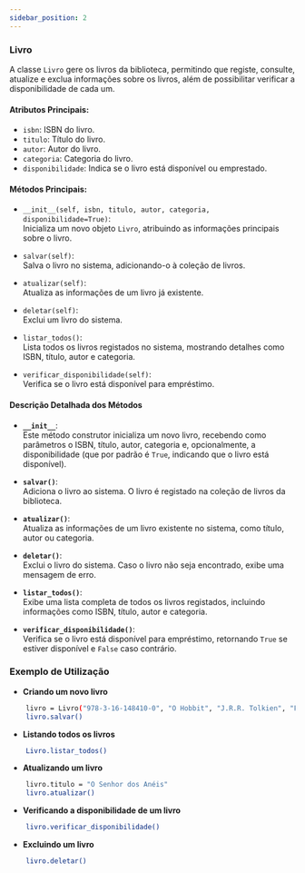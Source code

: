 ```yaml
---
sidebar_position: 2
---
```

 
### Livro

A classe `Livro` gere os livros da biblioteca, permitindo que registe, consulte, atualize e exclua informações sobre os livros, além de possibilitar verificar a disponibilidade de cada um.

#### Atributos Principais:
- `isbn`: ISBN do livro.
- `titulo`: Título do livro.
- `autor`: Autor do livro.
- `categoria`: Categoria do livro.
- `disponibilidade`: Indica se o livro está disponível ou emprestado.

#### Métodos Principais:

- `__init__(self, isbn, titulo, autor, categoria, disponibilidade=True)`:  
  Inicializa um novo objeto `Livro`, atribuindo as informações principais sobre o livro.

- `salvar(self)`:  
  Salva o livro no sistema, adicionando-o à coleção de livros.

- `atualizar(self)`:  
  Atualiza as informações de um livro já existente.

- `deletar(self)`:  
  Exclui um livro do sistema.

- `listar_todos()`:  
  Lista todos os livros registados no sistema, mostrando detalhes como ISBN, título, autor e categoria.

- `verificar_disponibilidade(self)`:  
  Verifica se o livro está disponível para empréstimo.

#### Descrição Detalhada dos Métodos

- **`__init__`**:  
  Este método construtor inicializa um novo livro, recebendo como parâmetros o ISBN, título, autor, categoria e, opcionalmente, a disponibilidade (que por padrão é `True`, indicando que o livro está disponível).

- **`salvar()`**:  
  Adiciona o livro ao sistema. O livro é registado na coleção de livros da biblioteca.

- **`atualizar()`**:  
  Atualiza as informações de um livro existente no sistema, como título, autor ou categoria.

- **`deletar()`**:  
  Exclui o livro do sistema. Caso o livro não seja encontrado, exibe uma mensagem de erro.

- **`listar_todos()`**:  
  Exibe uma lista completa de todos os livros registados, incluindo informações como ISBN, título, autor e categoria.

- **`verificar_disponibilidade()`**:  
  Verifica se o livro está disponível para empréstimo, retornando `True` se estiver disponível e `False` caso contrário.

### Exemplo de Utilização

- **Criando um novo livro**
```bash
    livro = Livro("978-3-16-148410-0", "O Hobbit", "J.R.R. Tolkien", "Fantasia")
    livro.salvar()
```

- **Listando todos os livros**
```bash
    Livro.listar_todos()
```

- **Atualizando um livro**
```bash
    livro.titulo = "O Senhor dos Anéis"
    livro.atualizar()
```

- **Verificando a disponibilidade de um livro**
```bash
    livro.verificar_disponibilidade()
```

- **Excluindo um livro**
```bash
    livro.deletar()
```
